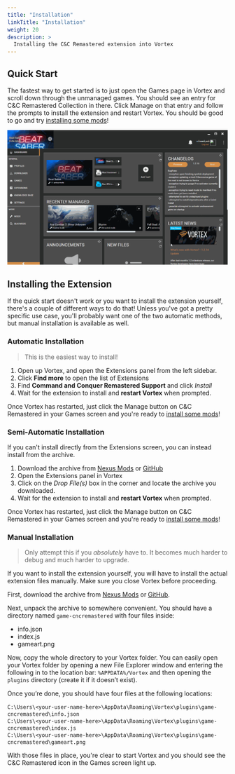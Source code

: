 ```yaml
---
title: "Installation"
linkTitle: "Installation"
weight: 20
description: >
  Installing the C&C Remastered extension into Vortex
---
```


## Quick Start

The fastest way to get started is to just open the Games page in Vortex and scroll down through the unmanaged games. You should see an entry for C&C Remastered Collection in there. Click Manage on that entry and follow the prompts to install the extension and restart Vortex. You should be good to go and try [installing some mods](/docs/usage/mods)!

![installation process][install_quick]

[install_quick]: /install_cncr_sm.gif

## Installing the Extension

If the quick start doesn't work or you want to install the extension yourself, there's a couple of different ways to do that! Unless you've got a pretty specific use case, you'll probably want one of the two automatic methods, but manual installation is available as well.

### Automatic Installation

> This is the easiest way to install!

1. Open up Vortex, and open the Extensions panel from the left sidebar.
1. Click **Find more** to open the list of Extensions
1. Find **Command and Conquer Remastered Support** and click *Install*
1. Wait for the extension to install and **restart Vortex** when prompted.

Once Vortex has restarted, just click the Manage button on C&C Remastered in your Games screen and you're ready to [install some mods](/docs/usage/mods)!

### Semi-Automatic Installation

If you can't install directly from the Extensions screen, you can instead install from the archive.

1. Download the archive from [Nexus Mods](https://www.nexusmods.com/site/mods/133?tab=files) or [GitHub](https://https://github.com/agc93/vortex-cncremastered/releases)
1. Open the Extensions panel in Vortex
1. Click on the *Drop File(s)* box in the corner and locate the archive you downloaded.
1. Wait for the extension to install and **restart Vortex** when prompted.

Once Vortex has restarted, just click the Manage button on C&C Remastered in your Games screen and you're ready to [install some mods](/docs/usage/mods)!

### Manual Installation

> Only attempt this if you *absolutely* have to. It becomes much harder to debug and much harder to upgrade.

If you want to install the extension yourself, you will have to install the actual extension files manually. Make sure you close Vortex before proceeding.

First, download the archive from [Nexus Mods](https://www.nexusmods.com/site/mods/133?tab=files) or [GitHub](https://https://github.com/agc93/vortex-cncremastered/actions).

Next, unpack the archive to somewhere convenient. You should have a directory named `game-cncremastered` with four files inside:

- info.json
- index.js
- gameart.png

Now, copy the whole directory to your Vortex folder. You can easily open your Vortex folder by opening a new File Explorer window and entering the following in to the location bar: `%APPDATA%/Vortex` and then opening the `plugins` directory (create it if it doesn’t exist).

Once you’re done, you should have four files at the following locations:

```text
C:\Users\<your-user-name-here>\AppData\Roaming\Vortex\plugins\game-cncremastered\info.json
C:\Users\<your-user-name-here>\AppData\Roaming\Vortex\plugins\game-cncremastered\index.js
C:\Users\<your-user-name-here>\AppData\Roaming\Vortex\plugins\game-cncremastered\gameart.png
```

With those files in place, you're clear to start Vortex and you should see the C&C Remastered icon in the Games screen light up.